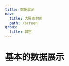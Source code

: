 ```yaml
---
title: 数据展示
nav:
  title: 大屏素材库
  path: /screen
group:
  title: 其它
---
```


# 基本的数据展示

<code src="../../../example/DataShowSimpleDemo/demo1.tsx" background="#040727">

